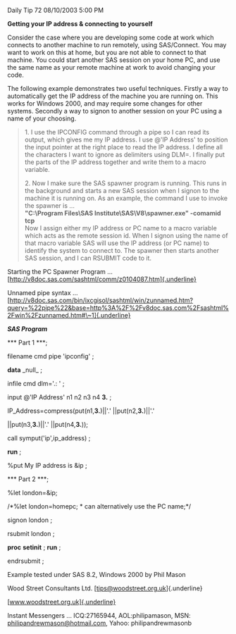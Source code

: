 Daily Tip 72 08/10/2003 5:00 PM

**Getting your IP address & connecting to yourself**

Consider the case where you are developing some code at work which
connects to another machine to run remotely, using SAS/Connect. You may
want to work on this at home, but you are not able to connect to that
machine. You could start another SAS session on your home PC, and use
the same name as your remote machine at work to avoid changing your
code.

The following example demonstrates two useful techniques. Firstly a way
to automatically get the IP address of the machine you are running on.
This works for Windows 2000, and may require some changes for other
systems. Secondly a way to signon to another session on your PC using a
name of your choosing.

> 1\. I use the IPCONFIG command through a pipe so I can read its
> output, which gives me my IP address. I use @'IP Address' to position
> the input pointer at the right place to read the IP address. I define
> all the characters I want to ignore as delimiters using DLM=. I
> finally put the parts of the IP address together and write them to a
> macro variable.
>
> 2\. Now I make sure the SAS spawner program is running. This runs in
> the background and starts a new SAS session when I signon to the
> machine it is running on. As an example, the command I use to invoke
> the spawner is ...\
> **\"C:\\Program Files\\SAS Institute\\SAS\\V8\\spawner.exe\" -comamid
> tcp**\
> Now I assign either my IP address or PC name to a macro variable which
> acts as the remote session id. When I signon using the name of that
> macro variable SAS will use the IP address (or PC name) to identify
> the system to connect to. The spawner then starts another SAS session,
> and I can RSUBMIT code to it.

Starting the PC Spawner Program ...
[http://v8doc.sas.com/sashtml/comm/z0104087.htm]{.underline}

Unnamed pipe syntax ...
[http://v8doc.sas.com/bin/ixcgisol/sashtml/win/zunnamed.htm?query=%22pipe%22&base=http%3A%2F%2Fv8doc.sas.com%2Fsashtml%2Fwin%2Fzunnamed.htm#\~1]{.underline}

***SAS Program***

\*\*\* Part 1 \*\*\*;

filename cmd pipe \'ipconfig\' ;

**data** \_null\_ ;

infile cmd dlm=\'.: \' ;

input @\'IP Address\' n1 n2 n3 n4 **3.** ;

IP_Address=compress(put(n1,**3.**)\|\|\'.\' \|\|put(n2,**3.**)\|\|\'.\'

\|\|put(n3,**3.**)\|\|\'.\' \|\|put(n4,**3.**));

call symput(\'ip\',ip_address) ;

**run** ;

%put My IP address is &ip ;

\*\*\* Part 2 \*\*\*;

%let london=&ip;

/\*%let london=homepc; \* can alternatively use the PC name;\*/

signon london ;

rsubmit london ;

**proc** **setinit** ; **run** ;

endrsubmit ;

Example tested under SAS 8.2, Windows 2000 by Phil Mason

Wood Street Consultants Ltd. [tips@woodstreet.org.uk]{.underline}

[www.woodstreet.org.uk]{.underline}

Instant Messengers ... ICQ:27165944, AOL:philipamason, MSN:
philipandrewmason@hotmail.com, Yahoo: philipandrewmasonb
